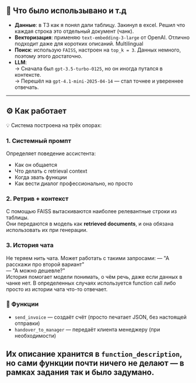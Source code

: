 
## 📌 Что было использывано и т.д

- **Данные**: в ТЗ как я понял дали таблицу. Закинул в excel. Решил что каждая строка это отдельный документ (чанк).
- **Векторизация**: применяю `text-embedding-3-large` от OpenAI. Отлично подходит даже для коротких описаний. Multilingual
- **Поиск**: использую `FAISS`, настроен на `top_k = 3`. Данных немного, поэтому этого достаточно.
- **LLM**:  
  → Сначала был `gpt-3.5-turbo-0125`, но он иногда путался в контексте.  
  → Перешёл на `gpt-4.1-mini-2025-04-14` — стал точнее и увереннее отвечать.

---

## ⚙️ Как работает

💡 Система построена на трёх опорах:

### 1. Системный промпт  
Определяет поведение ассистента:  
- Как он общается  
- Что делать с retrieval context  
- Когда звать функции  
- Как вести диалог профессионально, но просто

### 2. Ретрив + контекст  
С помощью FAISS вытаскиваются наиболее релевантные строки из таблицы.  
Они передаются в модель как **retrieved documents**, и она обязана использовать их при генерации.

### 3. История чата  

Не теряем нить чата. Может работать с такими запросами:
— "А расскажи про второй вариант"  
— "А можно дешевле?"  
История помогает модели понимать, о чём речь, даже если данных в чанке нет.
В определенных случаях используется function call либо просто из истории чата что-то отвечает. 


### 🧩 Функции

- `send_invoice` — создаёт счёт (просто печатает JSON, без настоящей отправки)
- `handover_to_manager` — передаёт клиента менеджеру (при необходимости)

Их описание хранится в `function_description`, но **сами функции почти ничего не делают** — в рамках задания так и было задумано.
---
